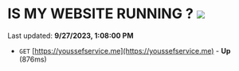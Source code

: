# IS MY WEBSITE RUNNING ? [![](https://img.shields.io/static/v1?label=Sponsor&message=%E2%9D%A4&logo=GitHub&color=%23fe8e86)](https://github.com/sponsors/<username>)

Last updated: **9/27/2023, 1:08:00 PM**

- `GET` [https://youssefservice.me](https://youssefservice.me) - **Up** (876ms)

